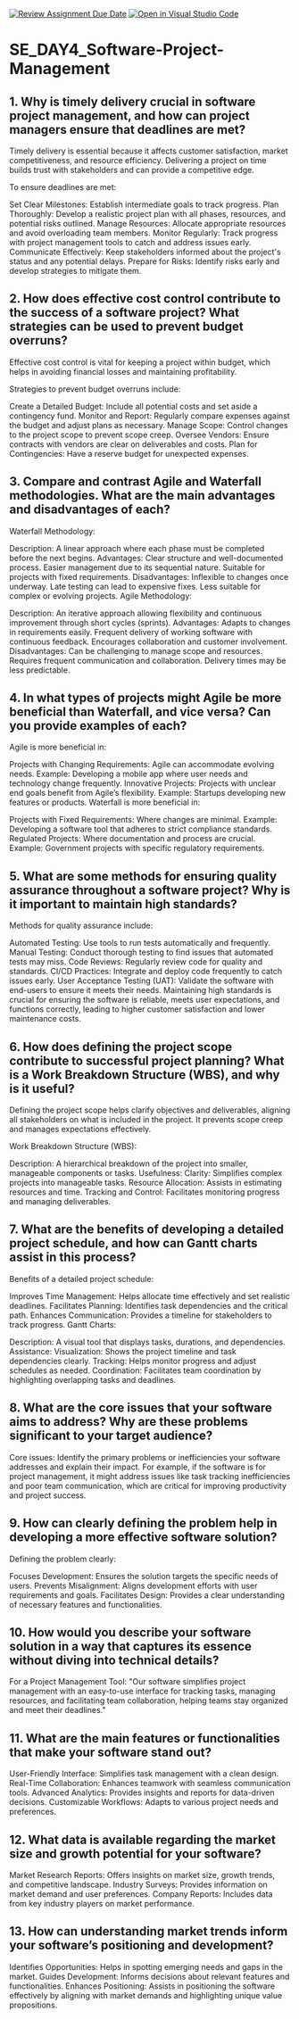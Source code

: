[![Review Assignment Due Date](https://classroom.github.com/assets/deadline-readme-button-22041afd0340ce965d47ae6ef1cefeee28c7c493a6346c4f15d667ab976d596c.svg)](https://classroom.github.com/a/9pw6JKcu)
[![Open in Visual Studio Code](https://classroom.github.com/assets/open-in-vscode-2e0aaae1b6195c2367325f4f02e2d04e9abb55f0b24a779b69b11b9e10269abc.svg)](https://classroom.github.com/online_ide?assignment_repo_id=15657787&assignment_repo_type=AssignmentRepo)
# SE_DAY4_Software-Project-Management
## 1. Why is timely delivery crucial in software project management, and how can project managers ensure that deadlines are met?
Timely delivery is essential because it affects customer satisfaction, market competitiveness, and resource efficiency. Delivering a project on time builds trust with stakeholders and can provide a competitive edge.

To ensure deadlines are met:

Set Clear Milestones: Establish intermediate goals to track progress.
Plan Thoroughly: Develop a realistic project plan with all phases, resources, and potential risks outlined.
Manage Resources: Allocate appropriate resources and avoid overloading team members.
Monitor Regularly: Track progress with project management tools to catch and address issues early.
Communicate Effectively: Keep stakeholders informed about the project's status and any potential delays.
Prepare for Risks: Identify risks early and develop strategies to mitigate them.
## 2. How does effective cost control contribute to the success of a software project? What strategies can be used to prevent budget overruns?
Effective cost control is vital for keeping a project within budget, which helps in avoiding financial losses and maintaining profitability.

Strategies to prevent budget overruns include:

Create a Detailed Budget: Include all potential costs and set aside a contingency fund.
Monitor and Report: Regularly compare expenses against the budget and adjust plans as necessary.
Manage Scope: Control changes to the project scope to prevent scope creep.
Oversee Vendors: Ensure contracts with vendors are clear on deliverables and costs.
Plan for Contingencies: Have a reserve budget for unexpected expenses.
## 3. Compare and contrast Agile and Waterfall methodologies. What are the main advantages and disadvantages of each?
Waterfall Methodology:

Description: A linear approach where each phase must be completed before the next begins.
Advantages:
Clear structure and well-documented process.
Easier management due to its sequential nature.
Suitable for projects with fixed requirements.
Disadvantages:
Inflexible to changes once underway.
Late testing can lead to expensive fixes.
Less suitable for complex or evolving projects.
Agile Methodology:

Description: An iterative approach allowing flexibility and continuous improvement through short cycles (sprints).
Advantages:
Adapts to changes in requirements easily.
Frequent delivery of working software with continuous feedback.
Encourages collaboration and customer involvement.
Disadvantages:
Can be challenging to manage scope and resources.
Requires frequent communication and collaboration.
Delivery times may be less predictable.
## 4. In what types of projects might Agile be more beneficial than Waterfall, and vice versa? Can you provide examples of each?
Agile is more beneficial in:

Projects with Changing Requirements: Agile can accommodate evolving needs. Example: Developing a mobile app where user needs and technology change frequently.
Innovative Projects: Projects with unclear end goals benefit from Agile’s flexibility. Example: Startups developing new features or products.
Waterfall is more beneficial in:

Projects with Fixed Requirements: Where changes are minimal. Example: Developing a software tool that adheres to strict compliance standards.
Regulated Projects: Where documentation and process are crucial. Example: Government projects with specific regulatory requirements.
## 5. What are some methods for ensuring quality assurance throughout a software project? Why is it important to maintain high standards?
Methods for quality assurance include:

Automated Testing: Use tools to run tests automatically and frequently.
Manual Testing: Conduct thorough testing to find issues that automated tests may miss.
Code Reviews: Regularly review code for quality and standards.
CI/CD Practices: Integrate and deploy code frequently to catch issues early.
User Acceptance Testing (UAT): Validate the software with end-users to ensure it meets their needs.
Maintaining high standards is crucial for ensuring the software is reliable, meets user expectations, and functions correctly, leading to higher customer satisfaction and lower maintenance costs.
## 6. How does defining the project scope contribute to successful project planning? What is a Work Breakdown Structure (WBS), and why is it useful?
Defining the project scope helps clarify objectives and deliverables, aligning all stakeholders on what is included in the project. It prevents scope creep and manages expectations effectively.

Work Breakdown Structure (WBS):

Description: A hierarchical breakdown of the project into smaller, manageable components or tasks.
Usefulness:
Clarity: Simplifies complex projects into manageable tasks.
Resource Allocation: Assists in estimating resources and time.
Tracking and Control: Facilitates monitoring progress and managing deliverables.
## 7. What are the benefits of developing a detailed project schedule, and how can Gantt charts assist in this process?
Benefits of a detailed project schedule:

Improves Time Management: Helps allocate time effectively and set realistic deadlines.
Facilitates Planning: Identifies task dependencies and the critical path.
Enhances Communication: Provides a timeline for stakeholders to track progress.
Gantt Charts:

Description: A visual tool that displays tasks, durations, and dependencies.
Assistance:
Visualization: Shows the project timeline and task dependencies clearly.
Tracking: Helps monitor progress and adjust schedules as needed.
Coordination: Facilitates team coordination by highlighting overlapping tasks and deadlines.
## 8. What are the core issues that your software aims to address? Why are these problems significant to your target audience?
Core issues: Identify the primary problems or inefficiencies your software addresses and explain their impact. For example, if the software is for project management, it might address issues like task tracking inefficiencies and poor team communication, which are critical for improving productivity and project success.
## 9. How can clearly defining the problem help in developing a more effective software solution?
Defining the problem clearly:

Focuses Development: Ensures the solution targets the specific needs of users.
Prevents Misalignment: Aligns development efforts with user requirements and goals.
Facilitates Design: Provides a clear understanding of necessary features and functionalities.
## 10. How would you describe your software solution in a way that captures its essence without diving into technical details?
For a Project Management Tool: "Our software simplifies project management with an easy-to-use interface for tracking tasks, managing resources, and facilitating team collaboration, helping teams stay organized and meet their deadlines."
## 11. What are the main features or functionalities that make your software stand out?
User-Friendly Interface: Simplifies task management with a clean design.
Real-Time Collaboration: Enhances teamwork with seamless communication tools.
Advanced Analytics: Provides insights and reports for data-driven decisions.
Customizable Workflows: Adapts to various project needs and preferences.
## 12. What data is available regarding the market size and growth potential for your software?
Market Research Reports: Offers insights on market size, growth trends, and competitive landscape.
Industry Surveys: Provides information on market demand and user preferences.
Company Reports: Includes data from key industry players on market performance.
## 13. How can understanding market trends inform your software’s positioning and development?
Identifies Opportunities: Helps in spotting emerging needs and gaps in the market.
Guides Development: Informs decisions about relevant features and functionalities.
Enhances Positioning: Assists in positioning the software effectively by aligning with market demands and highlighting unique value propositions.
